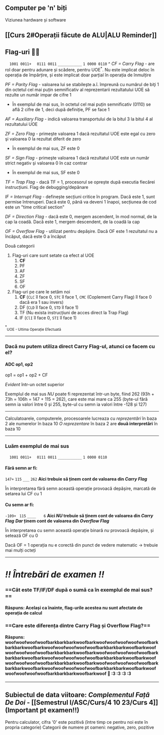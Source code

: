 ## Computer pe 'n' biți
Viziunea hardware și software

## [[Curs 2#Operații făcute de ALU|ALU Reminder]]

## Flag-uri 🏳️‍🌈

`  1001 0011+`
`  0111 0011`
`___________`
`1 0000 0110`
^
*CF = Carry Flag* - are rol doar pentru adunare și scădere, pentru UOE<sup>*</sup>. Nu este implicat deloc în operația de împărțire, și este implicat doar parțial în operația de înmulțire

*PF = Parity Flag* - valoarea lui se stabileşte a.î. împreună cu numărul de biţi 1 din octetul cel mai puțin semnificativ al reprezentarii rezultatului UOE să rezulte un număr impar de cifre 1
- În exemplul de mai sus, în octetul cel mai puțin semnificativ (0110) se află 2 cifre de 1, deci după definiție, PF se face 1

*AF = Auxiliary Flag* - indică valoarea transportului de la bitul 3 la bitul 4 al rezultatului UOE

*ZF = Zero Flag* - primeşte valoarea 1 dacă rezultatul UOE este egal cu zero şi valoarea 0 la rezultat diferit de zero
- În exemplul de mai sus, ZF este 0

*SF = Sign Flag* - primeşte valoarea 1 dacă rezultatul UOE este un număr strict negativ şi valoarea 0 în caz contrar
- În exemplul de mai sus, SF este 0

*TF = Trap Flag* - dacă TF = 1, procesorul se oprește după executia fiecărei instrucțiuni. Flag de debugging/depănare

*IF = Interrupt Flag* - definește secțiuni critice în program. Dacă este 1, sunt permise întreruperi. Dacă este 0, până va deveni 1 înapoi, secțiunea de cod este un "time critical section"

*DF = Direction Flag* - dacă este 0, mergem ascendent, în mod normal, de la cap la coadă. Dacă este 1, mergem descendent, de la coadă la cap

*OF = Overflow Flag* - utilizat pentru depășire. Dacă OF este 1 rezultatul nu a încăput, dacă este 0 a încăput

Două categorii
1. Flag-uri care sunt setate ca efect al UOE
	1. **CF**
	2. PF
	3. AF
	4. ZF
	5. SF
	6. OF
2. Flag-uri pe care le setăm noi
	1. **CF** (`CLC` îl face 0, `STC` îl face 1, `CMC` (Coplement Carry Flag) îl face 0 dacă era 1 sau invers)
	2. DF (`CLD` îl face 0, `STD` îl face 1)
	3. TF (Nu exista instrucțiuni de acces direct la Trap Flag)
	4. IF (`ClI` îl face 0, `STI` îl face 1)

<sup>*</sup><sub>UOE - Ultima Operație Efectuată</sub>

<hr>

### Dacă nu putem utiliza direct Carry Flag-ul, atunci ce facem cu el?
#### **ADC** op1, op2
op1 = op1 + op2 + CF

*Evident* într-un octet superior

Exemplul de mai sus *NU* poate fi reprezentat într-un byte, fiind 262 (93h + 73h = 106h = 147 + 115 = 262), care este mai mare ca 255 (byte-ul fără semn ia valori între 0 și 255, byte-ul cu semn ia valori între -128 și 127)

<hr>

Calculatoarele, computerele, procesoarele lucreaza cu *reprezentări* în baza 2 ale numerelor în baza 10
*O reprezentare* în baza 2 are **două interpretări** în baza 10

<hr>

### Luăm exemplul de mai sus
`  1001 0011+`
`  0111 0011`
`___________`
`1 0000 0110`

#### Fără semn ar fi:
`147+`
`115`
`___`
`262`
**Aici trebuie să ținem cont de valoarea din *Carry Flag***

În interpretarea fără semn această operație provoacă depășire, marcată de setarea lui CF cu 1

#### Cu semn ar fi:
`-109+`
` 115`
`____`
`   6`
**Aici *NU* trebuie să ținem cont de valoarea din *Carry Flag***
***Dar* ținem cont de valoarea din *Overflow Flag***

În interpretarea cu semn această operație binară *nu* provoacă depășire, și setează OF cu 0

Dacă OF = 1 operația nu e corectă din punct de vedere matematic -> trebuie mai mulți octeți

<hr>

# ***!! Întrebări de examen !!***
### ==Cât este TF/IF/DF după o sumă ca în exemplul de mai sus?==
#### Răspuns: Același ca înainte, flag-urile acestea nu sunt afectate de operația de calcul

### ==Care este diferența dintre Carry Flag și Overflow Flag?==
#### Răspuns: woofwoofwoofwoofbarkbarkbarkwoofbarkwoofwoofwoofwoofwoofbarkbarkbarkwoofbarkwoofwoofwoofwoofwoofbarkbarkbarkwoofbarkwoofwoofwoofwoofwoofbarkbarkbarkwoofbarkwoofwoofwoofwoofwoofbarkbarkbarkwoofbarkwoofwoofwoofwoofwoofbarkbarkbarkwoofbarkwoofwoofwoofwoofwoofbarkbarkbarkwoofbarkwoofwoofwoofwoofwoofbarkbarkbarkwoofbarkwoofwoofwoofwoofwoofbarkbarkbarkwoofbarkwoofwoofwoofwoofwoofbarkbarkbarkwoofbarkwoof 🐺 :3 :3 :3 :3 

<hr>

## **Subiectul de data viitoare:** *Complementul Față De Doi* - [[Semestrul I/ASC/Curs/4 10 23/Curs 4]] (Important pt examen!!)

Pentru calculator, cifra '0' este pozitivă (între timp ce pentru noi este în propria categorie)
Categorii de numere pt oameni: negative, zero, pozitive

